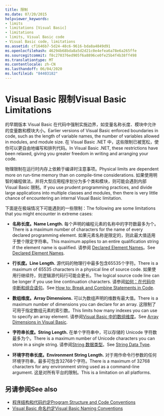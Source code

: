 ```yaml
---
title: 限制
ms.date: 07/20/2015
helpviewer_keywords:
- limits
- limitations [Visual Basic]
- limitations
- limits, Visual Basic code
- Visual Basic code, limitations
ms.assetid: cf1646b7-5d24-48c6-9616-bda8a4849d91
ms.openlocfilehash: 46294b68bda8a5d2d21c0e4efea6a78e6a265ffe
ms.sourcegitcommit: f8c270376ed905f6a8896ce0fe25b4f4b38ff498
ms.translationtype: MT
ms.contentlocale: zh-CN
ms.lasthandoff: 06/04/2020
ms.locfileid: "84403182"
---
```

# <a name="visual-basic-limitations"></a><span data-ttu-id="e8a4d-102">Visual Basic 限制</span><span class="sxs-lookup"><span data-stu-id="e8a4d-102">Visual Basic Limitations</span></span>
<span data-ttu-id="e8a4d-103">的早期版本 Visual Basic 在代码中强制实施边界，如变量名称长度、模块中允许的变量数和模块大小。</span><span class="sxs-lookup"><span data-stu-id="e8a4d-103">Earlier versions of Visual Basic enforced boundaries in code, such as the length of variable names, the number of variables allowed in modules, and module size.</span></span> <span data-ttu-id="e8a4d-104">在 Visual Basic .NET 中，这些限制已被宽松，使你可以更自由地编写和排列代码。</span><span class="sxs-lookup"><span data-stu-id="e8a4d-104">In Visual Basic .NET, these restrictions have been relaxed, giving you greater freedom in writing and arranging your code.</span></span>  
  
 <span data-ttu-id="e8a4d-105">物理限制在运行时内存上依赖于编译时注意事项。</span><span class="sxs-lookup"><span data-stu-id="e8a4d-105">Physical limits are dependent more on run-time memory than on compile-time considerations.</span></span> <span data-ttu-id="e8a4d-106">如果使用明智的编程做法，并将大型应用程序划分为多个类和模块，则可能会遇到内部 Visual Basic 限制。</span><span class="sxs-lookup"><span data-stu-id="e8a4d-106">If you use prudent programming practices, and divide large applications into multiple classes and modules, then there is very little chance of encountering an internal Visual Basic limitation.</span></span>  
  
 <span data-ttu-id="e8a4d-107">下面是在极端情况下可能遇到的一些限制：</span><span class="sxs-lookup"><span data-stu-id="e8a4d-107">The following are some limitations that you might encounter in extreme cases:</span></span>  
  
- <span data-ttu-id="e8a4d-108">**名称长度。**</span><span class="sxs-lookup"><span data-stu-id="e8a4d-108">**Name Length.**</span></span> <span data-ttu-id="e8a4d-109">每个声明的编程元素的名称中的字符数最多为个。</span><span class="sxs-lookup"><span data-stu-id="e8a4d-109">There is a maximum number of characters for the name of every declared programming element.</span></span> <span data-ttu-id="e8a4d-110">如果元素名称是限定的，则此最大值适用于整个限定字符串。</span><span class="sxs-lookup"><span data-stu-id="e8a4d-110">This maximum applies to an entire qualification string if the element name is qualified.</span></span> <span data-ttu-id="e8a4d-111">请参阅 [Declared Element Names](../language-features/declared-elements/declared-element-names.md)。</span><span class="sxs-lookup"><span data-stu-id="e8a4d-111">See [Declared Element Names](../language-features/declared-elements/declared-element-names.md).</span></span>  
  
- <span data-ttu-id="e8a4d-112">**行长度。**</span><span class="sxs-lookup"><span data-stu-id="e8a4d-112">**Line Length.**</span></span> <span data-ttu-id="e8a4d-113">源代码的物理行中最多包含65535个字符。</span><span class="sxs-lookup"><span data-stu-id="e8a4d-113">There is a maximum of 65535 characters in a physical line of source code.</span></span> <span data-ttu-id="e8a4d-114">如果使用行继续符，则逻辑源代码行可能会更长。</span><span class="sxs-lookup"><span data-stu-id="e8a4d-114">The logical source code line can be longer if you use line continuation characters.</span></span> <span data-ttu-id="e8a4d-115">请参阅[如何：在代码中中断和组合语句](how-to-break-and-combine-statements-in-code.md)。</span><span class="sxs-lookup"><span data-stu-id="e8a4d-115">See [How to: Break and Combine Statements in Code](how-to-break-and-combine-statements-in-code.md).</span></span>  
  
- <span data-ttu-id="e8a4d-116">**数组维度。**</span><span class="sxs-lookup"><span data-stu-id="e8a4d-116">**Array Dimensions.**</span></span> <span data-ttu-id="e8a4d-117">可以为数组声明的维数有最大值。</span><span class="sxs-lookup"><span data-stu-id="e8a4d-117">There is a maximum number of dimensions you can declare for an array.</span></span> <span data-ttu-id="e8a4d-118">这限制了可用于指定数组元素的索引数。</span><span class="sxs-lookup"><span data-stu-id="e8a4d-118">This limits how many indexes you can use to specify an array element.</span></span> <span data-ttu-id="e8a4d-119">请参阅[Visual Basic 中的数组维度](../language-features/arrays/array-dimensions.md)。</span><span class="sxs-lookup"><span data-stu-id="e8a4d-119">See [Array Dimensions in Visual Basic](../language-features/arrays/array-dimensions.md).</span></span>  
  
- <span data-ttu-id="e8a4d-120">**字符串长度。**</span><span class="sxs-lookup"><span data-stu-id="e8a4d-120">**String Length.**</span></span> <span data-ttu-id="e8a4d-121">在单个字符串中，可以存储的 Unicode 字符数最多为个。</span><span class="sxs-lookup"><span data-stu-id="e8a4d-121">There is a maximum number of Unicode characters you can store in a single string.</span></span> <span data-ttu-id="e8a4d-122">请参阅[String 数据类型](../../language-reference/data-types/string-data-type.md)。</span><span class="sxs-lookup"><span data-stu-id="e8a4d-122">See [String Data Type](../../language-reference/data-types/string-data-type.md).</span></span>  
  
- <span data-ttu-id="e8a4d-123">**环境字符串长度。**</span><span class="sxs-lookup"><span data-stu-id="e8a4d-123">**Environment String Length.**</span></span> <span data-ttu-id="e8a4d-124">对于用作命令行参数的任何环境字符串，最多可包含32768个字符。</span><span class="sxs-lookup"><span data-stu-id="e8a4d-124">There is a maximum of 32768 characters for any environment string used as a command-line argument.</span></span> <span data-ttu-id="e8a4d-125">这是对所有平台的限制。</span><span class="sxs-lookup"><span data-stu-id="e8a4d-125">This is a limitation on all platforms.</span></span>  
  
## <a name="see-also"></a><span data-ttu-id="e8a4d-126">另请参阅</span><span class="sxs-lookup"><span data-stu-id="e8a4d-126">See also</span></span>

- [<span data-ttu-id="e8a4d-127">程序结构和代码约定</span><span class="sxs-lookup"><span data-stu-id="e8a4d-127">Program Structure and Code Conventions</span></span>](program-structure-and-code-conventions.md)
- [<span data-ttu-id="e8a4d-128">Visual Basic 命名约定</span><span class="sxs-lookup"><span data-stu-id="e8a4d-128">Visual Basic Naming Conventions</span></span>](naming-conventions.md)
